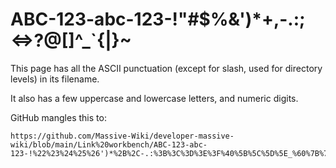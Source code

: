 # ABC-123-abc-123-!"#$%&')*+,-.:;<=>?@[\]^_`{|}~

This page has all the ASCII punctuation (except for slash, used for directory levels) in its filename.

It also has a few uppercase and lowercase letters, and numeric digits.

GitHub mangles this to:

```
https://github.com/Massive-Wiki/developer-massive-wiki/blob/main/Link%20workbench/ABC-123-abc-123-!%22%23%24%25%26')*%2B%2C-.:%3B%3C%3D%3E%3F%40%5B%5C%5D%5E_%60%7B%7C%7D~
```
